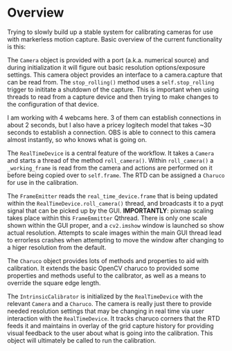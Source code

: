 # Overview

Trying to slowly build up a stable system for calibrating cameras for use with markerless motion capture. Basic overview of the current functionality is this:

The `Camera` object is provided with a port (a.k.a. numerical source) and during initialization it will figure out basic resolution options/exposure settings. This camera object provides an interface to a camera.capture that can be read from. The `stop_rolling()` method uses a `self.stop_rolling` trigger to inititate a shutdown of the capture. This is important when using threads to read from a capture device and then trying to make changes to the configuration of that device.

I am working with 4 webcams here. 3 of them can establish connections in about 2 seconds, but I also have a pricey logitech model that takes ~30 seconds to establish a connection. OBS is able to connect to this camera almost instantly, so who knows what is going on.

The `RealTimeDevice` is a central feature of the workflow. It takes a `Camera` and starts a thread of the method `roll_camera()`. Within `roll_camera()` a `_working_frame` is read from the camera and actions are performed on it before being copied over to `self.frame`. The RTD can be assigned a `Charuco` for use in the calibration.

The `FrameEmitter` reads the `real_time_device.frame` that is being updated within the `RealTimeDevice.roll_camera()` thread, and broadcasts it to a pyqt signal that can be picked up by the GUI. **IMPORTANTLY**: pixmap scaling takes place within this `FrameEmmitter` Qthread. There is only one scale shown within the GUI proper, and a `cv2.imshow` window is launched so show actual resolution. Attempts to scale images within the main GUI thread lead to errorless crashes when attempting to move the window after changing to a higer resolution from the default.

The `Charuco` object provides lots of methods and properties to aid with calibration. It extends the basic OpenCV charuco to provided some properties and methods useful to the calibrator, as well as a means to override the square edge length.

The `IntrinsicCalibrator` is initialized by the `RealTimeDevice` with the relevant `Camera` and a `Charuco`. The camera is really just there to provide needed resolution settings that may be changing in real time via user interaction with the `RealTimeDevice`. It tracks charuco corners that the RTD feeds it and maintains in overlay of the grid capture history for providing visual feedback to the user about what is going into the calibration. This object will ultimately be called to run the calibration. 
